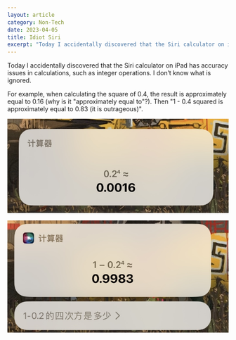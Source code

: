 ```yaml
---
layout: article
category: Non-Tech
date: 2023-04-05
title: Idiot Siri
excerpt: "Today I accidentally discovered that the Siri calculator on iPad has accuracy issues in calculations, such as integer operations. I don’t know what is ignored."
---
```

Today I accidentally discovered that the Siri calculator on iPad has accuracy issues in calculations, such as integer operations. I don’t know what is ignored.

For example, when calculating the square of 0.4, the result is approximately equal to 0.16 (why is it "approximately equal to"?). Then "1 - 0.4 squared is approximately equal to 0.83 (it is outrageous)".

![0.4^2 approximately equal to 0.16](/assets/images/IMG_4272.jpg)

![1 - 0.4^2 approximately equal to 0.83](/assets/images/IMG_4273.jpg)

